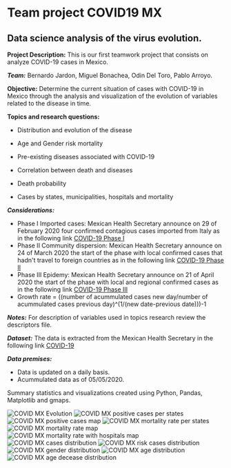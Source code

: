 # Team project COVID19 MX
## Data science analysis of the virus evolution.
 
**Project Description:** This is our first teamwork project that consists on analyze COVID-19 cases in Mexico.

***Team:*** Bernardo Jardon, Miguel Bonachea, Odin Del Toro, Pablo Arroyo. 

**Objective:** Determine the current situation of cases with COVID-19 in Mexico through the analysis and visualization of the evolution of variables related to the disease in time.

**Topics and research questions:**

* Distribution and evolution of the disease 

* Age and Gender risk mortality

* Pre-existing diseases associated with COVID-19

* Correlation between death and diseases

* Death probability

* Cases by states, municipalities, hospitals and mortality

***Considerations:***
* Phase I Imported cases: Mexican Health Secretary announce on 29 of February 2020 four confirmed contagious cases imported from Italy as in the following link [COVID-19 Phase I](https://coronavirus.gob.mx/2020/02/29/conferencia-29-de-febrero/)
* Phase II Community dispersion: Mexican Health Secretary announce on 24 of March 2020 the start of the phase with local confirmed cases that hadn't travel to foreign countries as in the following link [COVID-19 Phase II](https://coronavirus.gob.mx/2020/03/24/inicia-fase-2-por-coronavirus-covid-19/)
* Phase III Epidemy: Mexican Health Secretary announce on 21 of April 2020 the start of the phase with local and regional confirmed cases as in the following link [COVID-19 Phase III](https://coronavirus.gob.mx/2020/04/21/inicia-la-fase-3-por-covid-19/)
* Growth rate = ((number of acummulated cases new day/number of acummulated cases previous day)^(1/(new date-previous date)))-1

***Notes:*** For description of variables used in topics research review the descriptors file.

***Dataset:*** The data is extracted from the Mexican Health Secretary in the following link
[COVID-19](https://www.gob.mx/salud/documentos/datos-abiertos-152127?idiom=es)

***Data premises:*** 
* Data is updated on a daily basis. 
* Acummulated data as of 05/05/2020.
 
 Summary statistics and visualizations created using Python, Pandas, Matplotlib and gmaps. 
 
 ![COVID MX Evolution](Results_visualizations/COVID-19_cases_evolution.png)
 ![COVID MX positive cases per states](Results_visualizations/COVID19_bar_top_states_positive_cases.png)
 ![COVID MX positive cases map](Results_visualizations/COVID19_heatmap_top_states_positive_cases.png)
 ![COVID MX mortality rate per states](Results_visualizations/COVID19_bar_top_states_mortality_rates.png)
 ![COVID MX mortality rate map](Results_visualizations/COVID19_heatmap_top_states_mortality_rates.png)
 ![COVID MX mortality rate with hospitals map](Results_visualizations/COVID19_heatmap_top_states_mortality_rates_with_hospitals.png)
 ![COVID MX cases distribution](Results_visualizations/COVID-19_cases_distribution.png)
 ![COVID MX risk cases distribution](Results_visualizations/COVID-19_risk_cases.png)
 ![COVID MX gender distribution](Results_visualizations/COVID-19_gender.png)
 ![COVID MX age distribution](Results_visualizations/COVID-19_age.png)
 ![COVID MX age decease distribution](Results_visualizations/COVID-19_age_decease.png)

